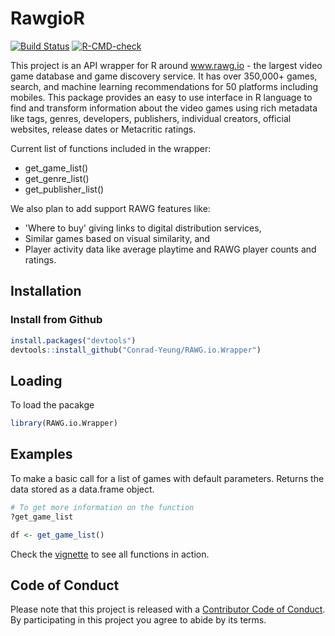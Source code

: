 # RawgioR

[![Build Status](https://travis-ci.com/Conrad-Yeung/RAWG.io.Wrapper.svg?branch=main)](https://travis-ci.com/Conrad-Yeung/RAWG.io.Wrapper)
[![R-CMD-check](https://github.com/Conrad-Yeung/Data534-Project-Group8/workflows/R-CMD-check/badge.svg)](https://github.com/Conrad-Yeung/Data534-Project-Group8/actions)


This project is an API wrapper for R around www.rawg.io - the largest video game database and game discovery service. It has over 350,000+ games, search, and machine learning recommendations for 50 platforms including mobiles. This package provides an easy to use interface in R language to find and transform information about the video games using rich metadata like tags, genres, developers, publishers, individual creators, official websites, release dates or Metacritic ratings.

Current list of functions included in the wrapper:
- get_game_list()  
- get_genre_list()  
- get_publisher_list()  

We also plan to add support RAWG features like:
- 'Where to buy' giving links to digital distribution services, 
- Similar games based on visual similarity, and
- Player activity data like average playtime and RAWG player counts and ratings.


## Installation
### Install from Github
``` r
install.packages("devtools")
devtools::install_github("Conrad-Yeung/RAWG.io.Wrapper")
```


Loading
------------

To load the pacakge

``` r
library(RAWG.io.Wrapper)
```


## Examples
To make a basic call for a list of games with default parameters. Returns the data stored as a data.frame object.
```r
# To get more information on the function
?get_game_list

df <- get_game_list()
```
Check the [vignette](https://github.com/Conrad-Yeung/RAWG.io.Wrapper/blob/main/vignettes/Introduction.html) to see all functions in action.


## Code of Conduct
Please note that this project is released with a [Contributor Code of Conduct](https://github.com/Conrad-Yeung/RAWG.io.Wrapper/blob/main/CODE_OF_CONDUCT.md). By participating in this project you agree to abide by its terms.

